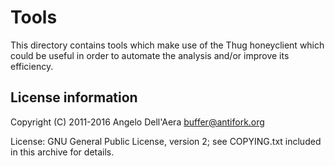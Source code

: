 # Tools

This directory contains tools which make use of the Thug honeyclient
which could be useful in order to automate the analysis and/or improve
its efficiency.

## License information

Copyright (C) 2011-2016 Angelo Dell'Aera <buffer@antifork.org>

License: GNU General Public License, version 2; see COPYING.txt
         included in this archive for details.
